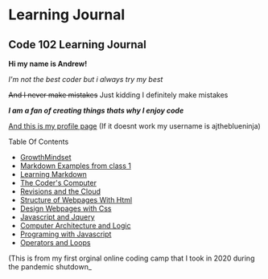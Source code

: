 # Learning Journal

## Code 102 Learning Journal

**Hi my name is Andrew!**

*I'm not the best coder but i always try my best*

~~And I never make mistakes~~  Just kidding I definitely make mistakes

***I am a fan of creating things thats why I enjoy code***

[And this is my profile page](/https://github.com/ajtheblueninja)
 (If it doesnt work my username is ajtheblueninja)

Table Of Contents
- [GrowthMindset](/growthmindset.md)
- [Markdown Examples from class 1](/Markdown-examples.md)
- [Learning Markdown](/learning-markdown.md)
- [The Coder's Computer](/coders-computer.md)
- [Revisions and the Cloud](/revisions-and-the-cloud.md)
- [Structure of Webpages With Html](/structure-webpages.md)
- [Design Webpages with Css](/designwebpageswithcss.md)
- [Javascript and Jquery](/javascript-and-jquery.md)
- [Computer Architecture and Logic](/computer-architecture-and-logic.md)
- [Programing with Javascript](/programing-with-javascript.md)
- [Operators and Loops](/operators-and-loops.md)

(This is from my first orginal online coding camp that I took in 2020 during the pandemic shutdown_
